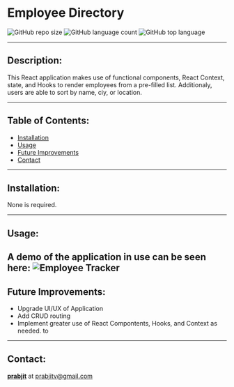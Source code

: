 # Employee Directory
  ![GitHub repo size](https://img.shields.io/github/repo-size/prabjitv/employee-directory?style=for-the-badge) ![GitHub language count](https://img.shields.io/github/languages/count/prabjitv/employee-directory?color=green&style=for-the-badge) ![GitHub top language](https://img.shields.io/github/languages/top/prabjitv/employee-directory?color=red&style=for-the-badge)

---

## Description:
This React application makes use of functional components, React Context, state, and Hooks to render employees from a pre-filled list. Additionaly, users are able to sort by name, ciy, or location.

---

## Table of Contents:
* [Installation](#installation)
* [Usage](#usage)
* [Future Improvements](#future-improvements)
* [Contact](#contact)

---

## Installation:
None is required.

---

## Usage:
A demo of the application in use can be seen here:
![Employee Tracker](Example-of-Deployment.gif)
---

## Future Improvements:
* Upgrade UI/UX of Application
* Add CRUD routing
* Implement greater use of React Compontents, Hooks, and Context as needed. to 

---

## Contact:

__[prabjit](https://github.com/prabjitv)__ at prabjitv@gmail.com